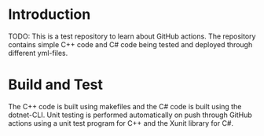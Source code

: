 # Introduction 
TODO: This is a test repository to learn about GitHub actions. The repository contains 
simple C++ code and C# code being tested and deployed through different yml-files. 

# Build and Test
The C++ code is built using makefiles and the C# code is built using the dotnet-CLI.
Unit testing is performed automatically on push through GitHub actions using a unit test program for C++ and the
Xunit library for C#.
